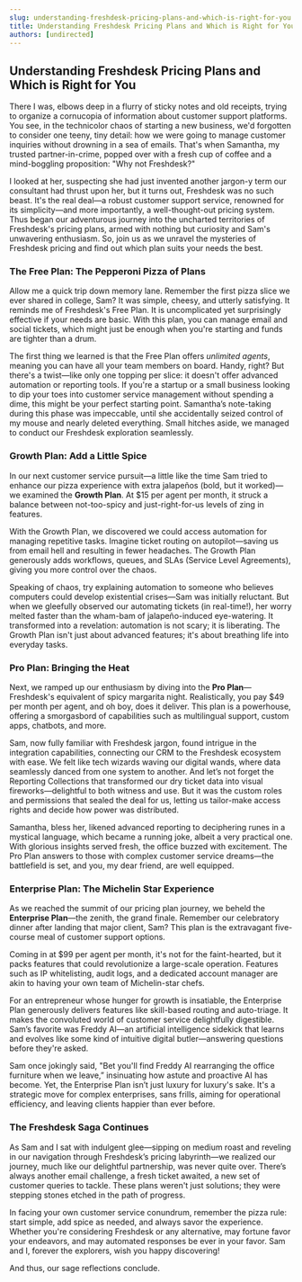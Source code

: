 ```yaml
---
slug: understanding-freshdesk-pricing-plans-and-which-is-right-for-you
title: Understanding Freshdesk Pricing Plans and Which is Right for You
authors: [undirected]
---
```



## Understanding Freshdesk Pricing Plans and Which is Right for You

There I was, elbows deep in a flurry of sticky notes and old receipts, trying to organize a cornucopia of information about customer support platforms. You see, in the technicolor chaos of starting a new business, we'd forgotten to consider one teeny, tiny detail: how we were going to manage customer inquiries without drowning in a sea of emails. That's when Samantha, my trusted partner-in-crime, popped over with a fresh cup of coffee and a mind-boggling proposition: "Why not Freshdesk?" 

I looked at her, suspecting she had just invented another jargon-y term our consultant had thrust upon her, but it turns out, Freshdesk was no such beast. It's the real deal—a robust customer support service, renowned for its simplicity—and more importantly, a well-thought-out pricing system. Thus began our adventurous journey into the uncharted territories of Freshdesk's pricing plans, armed with nothing but curiosity and Sam's unwavering enthusiasm. So, join us as we unravel the mysteries of Freshdesk pricing and find out which plan suits your needs the best.

### The Free Plan: The Pepperoni Pizza of Plans

Allow me a quick trip down memory lane. Remember the first pizza slice we ever shared in college, Sam? It was simple, cheesy, and utterly satisfying. It reminds me of Freshdesk's Free Plan. It is uncomplicated yet surprisingly effective if your needs are basic. With this plan, you can manage email and social tickets, which might just be enough when you're starting and funds are tighter than a drum.

The first thing we learned is that the Free Plan offers *unlimited agents*, meaning you can have all your team members on board. Handy, right? But there's a twist—like only one topping per slice: it doesn't offer advanced automation or reporting tools. If you're a startup or a small business looking to dip your toes into customer service management without spending a dime, this might be your perfect starting point. Samantha’s note-taking during this phase was impeccable, until she accidentally seized control of my mouse and nearly deleted everything. Small hitches aside, we managed to conduct our Freshdesk exploration seamlessly.

### Growth Plan: Add a Little Spice

In our next customer service pursuit—a little like the time Sam tried to enhance our pizza experience with extra jalapeños (bold, but it worked)—we examined the **Growth Plan**. At $15 per agent per month, it struck a balance between not-too-spicy and just-right-for-us levels of zing in features.

With the Growth Plan, we discovered we could access automation for managing repetitive tasks. Imagine ticket routing on autopilot—saving us from email hell and resulting in fewer headaches. The Growth Plan generously adds workflows, queues, and SLAs (Service Level Agreements), giving you more control over the chaos.

Speaking of chaos, try explaining automation to someone who believes computers could develop existential crises—Sam was initially reluctant. But when we gleefully observed our automating tickets (in real-time!), her worry melted faster than the wham-bam of jalapeño-induced eye-watering. It transformed into a revelation: automation is not scary; it is liberating. The Growth Plan isn't just about advanced features; it's about breathing life into everyday tasks.

### Pro Plan: Bringing the Heat

Next, we ramped up our enthusiasm by diving into the **Pro Plan**—Freshdesk's equivalent of spicy margarita night. Realistically, you pay $49 per month per agent, and oh boy, does it deliver. This plan is a powerhouse, offering a smorgasbord of capabilities such as multilingual support, custom apps, chatbots, and more.

Sam, now fully familiar with Freshdesk jargon, found intrigue in the integration capabilities, connecting our CRM to the Freshdesk ecosystem with ease. We felt like tech wizards waving our digital wands, where data seamlessly danced from one system to another. And let’s not forget the Reporting Collections that transformed our dry ticket data into visual fireworks—delightful to both witness and use. But it was the custom roles and permissions that sealed the deal for us, letting us tailor-make access rights and decide how power was distributed.

Samantha, bless her, likened advanced reporting to deciphering runes in a mystical language, which became a running joke, albeit a very practical one. With glorious insights served fresh, the office buzzed with excitement. The Pro Plan answers to those with complex customer service dreams—the battlefield is set, and you, my dear friend, are well equipped.

### Enterprise Plan: The Michelin Star Experience

As we reached the summit of our pricing plan journey, we beheld the **Enterprise Plan**—the zenith, the grand finale. Remember our celebratory dinner after landing that major client, Sam? This plan is the extravagant five-course meal of customer support options.

Coming in at $99 per agent per month, it's not for the faint-hearted, but it packs features that could revolutionize a large-scale operation. Features such as IP whitelisting, audit logs, and a dedicated account manager are akin to having your own team of Michelin-star chefs.

For an entrepreneur whose hunger for growth is insatiable, the Enterprise Plan generously delivers features like skill-based routing and auto-triage. It makes the convoluted world of customer service delightfully digestible. Sam’s favorite was Freddy AI—an artificial intelligence sidekick that learns and evolves like some kind of intuitive digital butler—answering questions before they're asked.

Sam once jokingly said, "Bet you'll find Freddy AI rearranging the office furniture when we leave,” insinuating how astute and proactive AI has become. Yet, the Enterprise Plan isn’t just luxury for luxury's sake. It's a strategic move for complex enterprises, sans frills, aiming for operational efficiency, and leaving clients happier than ever before.

### The Freshdesk Saga Continues

As Sam and I sat with indulgent glee—sipping on medium roast and reveling in our navigation through Freshdesk’s pricing labyrinth—we realized our journey, much like our delightful partnership, was never quite over. There’s always another email challenge, a fresh ticket awaited, a new set of customer queries to tackle. These plans weren't just solutions; they were stepping stones etched in the path of progress.

In facing your own customer service conundrum, remember the pizza rule: start simple, add spice as needed, and always savor the experience. Whether you're considering Freshdesk or any alternative, may fortune favor your endeavors, and may automated responses be ever in your favor. Sam and I, forever the explorers, wish you happy discovering! 

And thus, our sage reflections conclude.